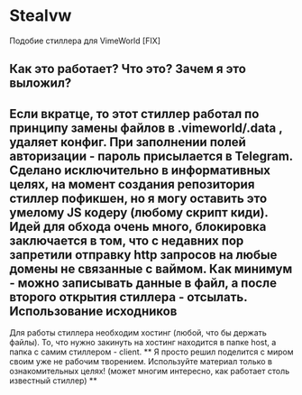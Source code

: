 # Stealvw
Подобие стиллера для VimeWorld [FIX]

Как это работает? Что это? Зачем я это выложил? 
-----------------------------------
Если вкратце, то этот стиллер работал по принципу замены файлов в .vimeworld/.data , удаляет конфиг. При заполнении полей авторизации - пароль присылается в Telegram. 
Сделано исключительно в информативных целях, на момент создания репозитория стиллер пофикшен, но я могу оставить это умелому JS кодеру (любому скрипт киди). Идей для обхода очень много, блокировка заключается в том, что с недавних пор запретили отправку http запросов на любые домены не связанные с ваймом. Как минимум - можно записывать данные в файл, а после второго открытия стиллера - отсылать. 
Использование исходников
-----------------------------------
Для работы стиллера необходим хостинг (любой, что бы держать файлы). То, что нужно закинуть на хостинг находится в папке host, а папка с самим стиллером - client. 
** Я просто решил поделится с миром своим уже не рабочим творением. Используйте материал только в ознакомительных целях! (может многим интересно, как работает столь известный стиллер) **
